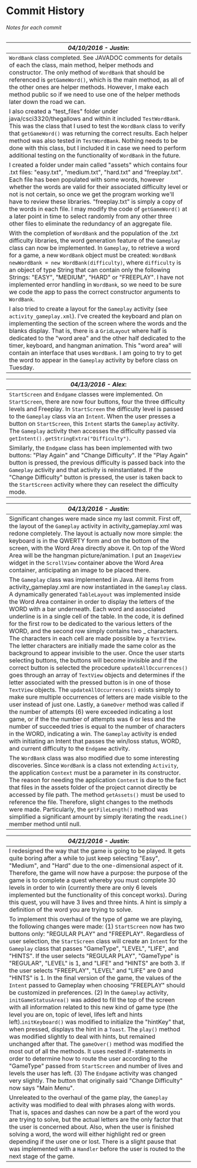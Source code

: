 # Commit History
###### Notes for each commit 



| _04/10/2016 - Justin_: |
|--------------------------------|
|`WordBank` class completed. See JAVADOC comments for details of each the class, main method, helper methods and constructor. The only method of `WordBank` that should be referenced is `getGameWord()`, which is the main method, as all of the other ones are helper methods. However, I make each method public so if we need to use one of the helper methods later down the road we can.  
| I also created a "test_files" folder under java/csci3320/thegallows and within it included `TestWordBank`. This was the class that I used to test the `WordBank` class to verify that `getGameWord()` was returning the correct results. Each helper method was also tested in `TestWordBank`. Nothing needs to be done with this class, but I included it in case we need to perform additional testing on the functionality of `WordBank` in the future.
| I created a folder under main called "assets" which contains four .txt files: "easy.txt", "medium.txt", "hard.txt" and "freeplay.txt". Each file has been populated with some words, however whether the words are valid for their associated difficulty level or not is not certain, so once we get the program working we'll have to review these libraries. "freeplay.txt" is simply a copy of the words in each file. I may modify the code of `getGameWord()` at a later point in time to select randomly from any other three other files to eliminate the redundancy of an aggregate file.
| With the completion of `WordBank` and the population of the .txt difficulty libraries, the word generation feature of the `Gameplay` class can now be implemented. In `Gameplay`, to retrieve a word for a game, a new `WordBank` object must be created: `WordBank newWordBank = new WordBank(difficulty)`, where `difficulty` is an object of type String that can contain only the following Strings: "EASY", "MEDIUM", "HARD" or "FREEPLAY". I have not implemented error handling in `WordBank`, so we need to be sure we code the app to pass the correct constructor arguments to `WordBank`. |
|I also tried to create a layout for the `Gameplay` activity (see `activity_gameplay.xml`). I've created the keyboard and plan on implementing the section of the screen where the words and the blanks display. That is, there is a `GridLayout` where half is dedicated to the "word area" and the other half dedicated to the timer, keyboard, and hangman animation. This "word area" will contain an interface that uses `WordBank`. I am going to try to get the word to appear in the `Gameplay` activity by before class on Tuesday. |


| _04/13/2016 - Alex_: |
|--------------------------------|
|`StartScreen` and `Endgame` classes were implemented. On `StartScreen`, there are now four buttons, four the three difficulty levels and Freeplay. In `StartScreen` the difficulty level is passed to the `Gameplay` class via an `Intent`. When the user presses a button on `StartScreen`, this `Intent` starts the `Gameplay` activity. The `Gameplay` activity then accesses the difficulty passed via `getIntent().getStringExtra("Difficulty")`. |
| Similarly, the `Endgame` class has been implemented with two buttons: "Play Again" and "Change Difficulty". If the "Play Again" button is pressed, the previous difficulty is passed back into the `Gameplay` activity and that activity is reinstantiated. If the "Change Difficulty" button is pressed, the user is taken back to the `StartScreen` activity where they can reselect the difficulty mode. |


| _04/13/2016 - Justin_: |
|--------------------------------|
|Significant changes were made since my last commit. First off, the layout of the `Gameplay` activity in activity_gameplay.xml was redone completely. The layout is actually now more simple: the keyboard is in the QWERTY form and on the bottom of the screen, with the Word Area directly above it. On top of the Word Area will be the hangman picture/animation. I put an `ImageView` widget in the `ScrollView` container above the Word Area container, anticipating an image to be placed there.|
|The `Gameplay` class was implemented in Java. All items from activity_gameplay.xml are now instantiated in the `Gameplay` class. A dynamically generated `TableLayout` was implemented inside the Word Area container in order to display the letters of the WORD with a bar underneath. Each word and associated underline is in a single cell of the table. In the code, it is defined for the first row to be dedicated to the various letters of the WORD, and the second row simply contains two _ characters. The characters in each cell are made possible by a `TextView`. The letter characters are initially made the same color as the background to appear invisible to the user. Once the user starts selecting buttons, the buttons will become invisible and if the correct button is selected the procedure `updateAllOccurrences()` goes through an array of `TextView` objects and determines if the letter associated with the pressed button is in one of those `TextView` objects. The `updateAllOccurrences()` exists simply to make sure multiple occurrences of letters are made visible to the user instead of just one. Lastly, a `GameOver` method was called if the number of attempts (6) were exceeded indicating a lost game, or if the the number of attempts was 6 or less and the number of succeeded tries is equal to the number of characters in the WORD, indicating a win. The `Gameplay` activity is ended with initiating an Intent that passes the win/loss status, WORD, and current difficulty to the `Endgame` activity.|
|The `WordBank` class was also modified due to some interesting discoveries. Since `WordBank` is a class not extending `Activity`, the application `Context` must be a parameter in its constructor. The reason for needing the application `Context` is due to the fact that files in the assets folder of the project cannot directly be accessed by file path. The method `getAssets()` must be used to reference the file. Therefore, slight changes to the methods were made. Particularly, the `getFileLength()` method was simplified a significant amount by simply iterating the `readLine()` member method until null.|

| _04/21/2016 - Justin_: |
|--------------------------------|
|I redesigned the way that the game is going to be played. It gets quite boring after a while to just keep selecting "Easy", "Medium", and "Hard" due to the one-dimensional aspect of it. Therefore, the game will now have a purpose: the purpose of the game is to complete a quest whereby you must complete 30 levels in order to win (currently there are only 6 levels implemented but the functionality of this concept works). During this quest, you will have 3 lives and three hints. A hint is simply a definition of the word you are trying to solve.|
|To implement this overhaul of the type of game we are playing, the following changes were made: (1) `StartScreen` now has two buttons only: "REGULAR PLAY" and "FREEPLAY". Regardless of user selection, the `StartScreen` class will create an `Intent` for the `Gameplay` class that passes "GameType", "LEVEL", "LIFE", and "HINTS". If the user selects "REGULAR PLAY", "GameType" is "REGULAR", "LEVEL" is 1, and "LIFE" and "HINTS" are both 3. If the user selects "FREEPLAY", "LEVEL" and "LIFE" are 0 and "HINTS" is 1. In the final version of the game, the values of the `Intent` passed to Gameplay when choosing "FREEPLAY" should be customized in preferences. (2) In the `Gameplay` activity, `initGameStatusArea()` was added to fill the top of the screen with all information related to this new kind of game type (the level you are on, topic of level, lifes left and hints left).`initKeyboard()` was modified to initialize the "hintKey" that, when pressed, displays the hint in a `Toast`. The `play()` method was modified slightly to deal with hints, but remained unchanged after that. The `gameOver()` method was modified the most out of all the methods. It uses nested if-statements in order to determine how to route the user according to the "GameType" passed from `StartScreen` and number of lives and levels the user has left. (3) The `Endgame` activity was changed very slightly. The button that originally said "Change Difficulty" now says "Main Menu".|
|Unreleated to the overhaul of the game play, the `Gameplay` activity was modified to deal with phrases along with words. That is, spaces and dashes can now be a part of the word you are trying to solve, but the actual letters are the only factor that the user is concerned about. Also, when the user is finished solving a word, the word will either highlight red or green depending if the user one or lost. There is a slight pause that was implemented with a `Handler` before the user is routed to the next stage of the game.|